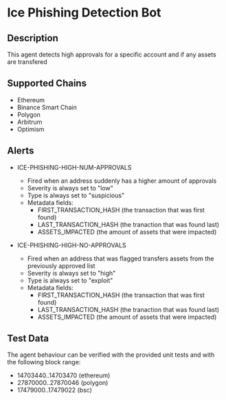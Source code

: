 # Ice Phishing Detection Bot

## Description

This agent detects high approvals for a specific account and if any assets are transfered

## Supported Chains

- Ethereum
- Binance Smart Chain
- Polygon
- Arbitrum
- Optimism

## Alerts

- ICE-PHISHING-HIGH-NUM-APPROVALS

  - Fired when an address suddenly has a higher amount of approvals
  - Severity is always set to "low"
  - Type is always set to "suspicious"
  - Metadata fields:
    - FIRST_TRANSACTION_HASH (the transaction that was first found)
    - LAST_TRANSACTION_HASH (the tranaction that was found last)
    - ASSETS_IMPACTED (the amount of assets that were impacted)

- ICE-PHISHING-HIGH-NO-APPROVALS
  - Fired when an address that was flagged transfers assets from the previously approved list
  - Severity is always set to "high"
  - Type is always set to "exploit"
  - Metadata fields:
    - FIRST_TRANSACTION_HASH (the transaction that was first found)
    - LAST_TRANSACTION_HASH (the tranaction that was found last)
    - ASSETS_IMPACTED (the amount of assets that were impacted)

## Test Data

The agent behaviour can be verified with the provided unit tests and with the following block range:

- 14703440..14703470 (ethereum)
- 27870000..27870046 (polygon)
- 17479000..17479022 (bsc)

